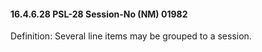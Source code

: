 #### 16.4.6.28 PSL-28 Session-No (NM) 01982

Definition: Several line items may be grouped to a session.
